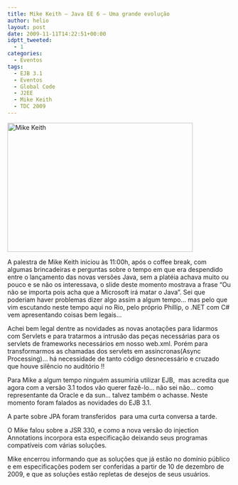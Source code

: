 ```yaml
---
title: Mike Keith – Java EE 6 – Uma grande evolução
author: helio
layout: post
date: 2009-11-11T14:22:51+00:00
idptt_tweeted:
  - 1
categories:
  - Eventos
tags:
  - EJB 3.1
  - Eventos
  - Global Code
  - J2EE
  - Mike Keith
  - TDC 2009
---
```

<img class="aligncenter size-full wp-image-97" src="/uploads/2009/11/dsc00699.jpg" alt="Mike Keith" width="417" height="291" srcset="/uploads/2009/11/dsc00699.jpg 417w, /uploads/2009/11/dsc00699-300x209.jpg 300w" sizes="(max-width: 417px) 100vw, 417px" />

A palestra de Mike Keith iniciou às 11:00h, após o coffee break, com algumas brincadeiras e perguntas sobre o tempo em que era despendido entre o lançamento das novas versões Java, sem a platéia achava muito ou pouco e se não os interessava, o slide deste momento mostrava a frase &#8220;Ou não se importa pois acha que a Microsoft irá matar o Java&#8221;. Sei que poderiam haver problemas dizer algo assim a algum tempo&#8230; mas pelo que vim escutando neste tempo aqui no Rio, pelo próprio Phillip, o .NET com C# vem apresentando coisas bem legais&#8230;

Achei bem legal dentre as novidades as novas anotações para lidarmos com Servlets e para tratarmos a intrusão das peças necessárias para os servlets de frameworks necessários em nosso web.xml. Porém para transformarmos as chamadas dos servlets em assincronas(Async Processing)&#8230; há necessidade de tanto código desnecessário e cruzado que houve silêncio no auditório !!

Para Mike a algum tempo ninguém assumiria utilizar EJB,  mas acredita que agora com a versão 3.1 todos vão querer fazê-lo&#8230; não sei não&#8230; como representante da Oracle e da sun&#8230; talvez também o achasse. Neste momento foram falados as novidades do EJB 3.1.

A parte sobre JPA foram transferidos  para uma curta conversa a tarde.

O Mike falou sobre a JSR 330, e como a nova versão do injection Annotations incorpora esta especificação deixando seus programas compatíveis com várias soluções.

Mike encerrou informando que as soluções que já estão no domínio público e em especificações podem ser conferidas a partir de 10 de dezembro de 2009, e que as soluções estão repletas de desejos de seus usuários.